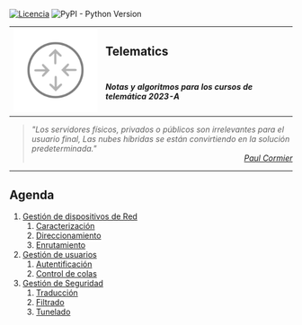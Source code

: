 [![Licencia](https://img.shields.io/badge/license-MIT-blue.svg)](http://kmonsoor.mit-license.org/) ![PyPI - Python Version](https://img.shields.io/pypi/pyversions/matplotlib)


<table>
<tr>
    <td rowspan="2"><img src="img/logo-net.svg" alt="Redes"></td>
    <td colspan="3"><h2>Telematics</h2></td>
</tr>
<tr><td colspan="3"><h5>Notas y algoritmos para los cursos de telemática 2023-A</h5></td></tr>
</table>


><i>"Los servidores físicos, privados o públicos son irrelevantes para el usuario final, Las nubes híbridas se están convirtiendo en la solución predeterminada."</i><br>
<cite style="display:block; text-align: right">[Paul Cormier](https://en.wikipedia.org/wiki/Paul_Cormier_(engineer))</cite>


---
## Agenda
1. [Gestión de dispositivos de Red][11]
    1. [Caracterización][11]
    1. [Direccionamiento][12]
    1. [Enrutamiento][13]
1. [Gestión de usuarios][21]
    1. [Autentificación][21]
    1. [Control de colas][22]
1. [Gestión de Seguridad][31]
    1. [Traducción][31]
    1. [Filtrado][32]
    1. [Tunelado][33]


[11]:https://github.com/GiancarloBenavides/Telematics/tree/main/11-Caracterizacion
[12]:https://github.com/GiancarloBenavides/Telematics/tree/main/12-Direccionamiento
[13]:https://github.com/GiancarloBenavides/Telematics/tree/main/13-Enrutamiento
[21]:https://github.com/GiancarloBenavides/Telematics/tree/main/21-Autentificacion
[22]:https://github.com/GiancarloBenavides/Telematics/tree/main/22-Encolamiento
[31]:https://github.com/GiancarloBenavides/Telematics/tree/main/31-Traduccion
[32]:https://github.com/GiancarloBenavides/Telematics/tree/main/32-Filtrado
[33]:https://github.com/GiancarloBenavides/Telematics/tree/main/33-Tunelado
